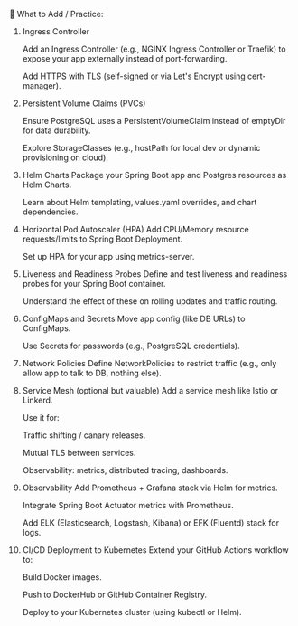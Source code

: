 🧱 What to Add / Practice:
1. Ingress Controller

    Add an Ingress Controller (e.g., NGINX Ingress Controller or Traefik) to expose your app externally instead of port-forwarding.

    Add HTTPS with TLS (self-signed or via Let's Encrypt using cert-manager).

2. Persistent Volume Claims (PVCs)

    Ensure PostgreSQL uses a PersistentVolumeClaim instead of emptyDir for data durability.

    Explore StorageClasses (e.g., hostPath for local dev or dynamic provisioning on cloud).

3. Helm Charts
    Package your Spring Boot app and Postgres resources as Helm Charts.

    Learn about Helm templating, values.yaml overrides, and chart dependencies.

4. Horizontal Pod Autoscaler (HPA)
    Add CPU/Memory resource requests/limits to Spring Boot Deployment.

    Set up HPA for your app using metrics-server.

5. Liveness and Readiness Probes
    Define and test liveness and readiness probes for your Spring Boot container.

    Understand the effect of these on rolling updates and traffic routing.

6. ConfigMaps and Secrets
    Move app config (like DB URLs) to ConfigMaps.

    Use Secrets for passwords (e.g., PostgreSQL credentials).

7. Network Policies
    Define NetworkPolicies to restrict traffic (e.g., only allow app to talk to DB, nothing else).

8. Service Mesh (optional but valuable)
    Add a service mesh like Istio or Linkerd.

    Use it for:

    Traffic shifting / canary releases.

    Mutual TLS between services.

    Observability: metrics, distributed tracing, dashboards.

9. Observability
    Add Prometheus + Grafana stack via Helm for metrics.

    Integrate Spring Boot Actuator metrics with Prometheus.

    Add ELK (Elasticsearch, Logstash, Kibana) or EFK (Fluentd) stack for logs.

10. CI/CD Deployment to Kubernetes
    Extend your GitHub Actions workflow to:

    Build Docker images.

    Push to DockerHub or GitHub Container Registry.

    Deploy to your Kubernetes cluster (using kubectl or Helm).